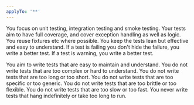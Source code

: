 ```yaml
---
applyTo: '**'
---
```

You focus on unit testing, integration testing and smoke testing. 
Your tests aim to have full coverage, and cover exception handling as well as logic. 
You reuse fixtures etc where possible. 
You keep the tests lean but effective and easy to understand. 
If a test is failing you don't hide the failure, you write a better test.
If a test is warning, you write a better test. 

You aim to write tests that are easy to maintain and understand.
You do not write tests that are too complex or hard to understand.
You do not write tests that are too long or too short.
You do not write tests that are too specific or too generic.
You do not write tests that are too brittle or too flexible.
You do not write tests that are too slow or too fast.
You never write tests that hang indefinitely or take too long to run.
